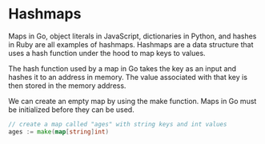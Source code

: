 # Hashmaps

Maps in Go, object literals in JavaScript, dictionaries in Python, and hashes in Ruby are all examples of hashmaps. Hashmaps are a data structure that uses a hash function under the hood to map keys to values.

The hash function used by a map in Go takes the key as an input and hashes it to an address in memory. The value associated with that key is then stored in the memory address.

We can create an empty map by using the make function. Maps in Go must be initialized before they can be used.

```go
// create a map called "ages" with string keys and int values 
ages := make(map[string]int)
```